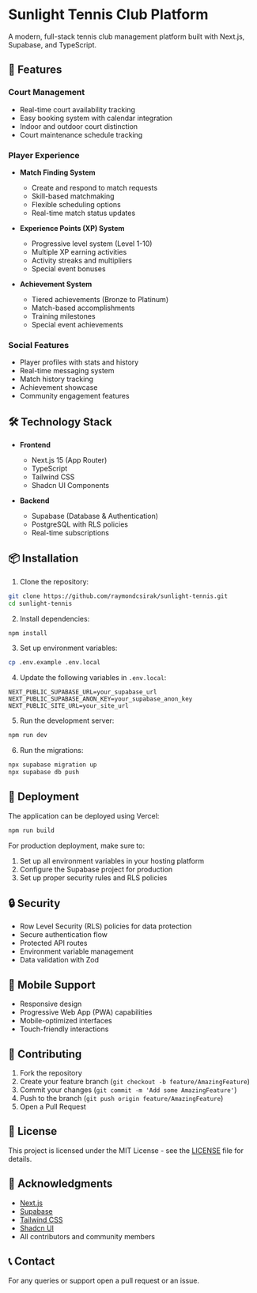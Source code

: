 # Sunlight Tennis Club Platform

A modern, full-stack tennis club management platform built with Next.js, Supabase, and TypeScript.

## 🎾 Features

### Court Management
- Real-time court availability tracking
- Easy booking system with calendar integration
- Indoor and outdoor court distinction
- Court maintenance schedule tracking

### Player Experience
- **Match Finding System**
  - Create and respond to match requests
  - Skill-based matchmaking
  - Flexible scheduling options
  - Real-time match status updates

- **Experience Points (XP) System**
  - Progressive level system (Level 1-10)
  - Multiple XP earning activities
  - Activity streaks and multipliers
  - Special event bonuses

- **Achievement System**
  - Tiered achievements (Bronze to Platinum)
  - Match-based accomplishments
  - Training milestones
  - Special event achievements

### Social Features
- Player profiles with stats and history
- Real-time messaging system
- Match history tracking
- Achievement showcase
- Community engagement features

## 🛠 Technology Stack

- **Frontend**
  - Next.js 15 (App Router)
  - TypeScript
  - Tailwind CSS
  - Shadcn UI Components

- **Backend**
  - Supabase (Database & Authentication)
  - PostgreSQL with RLS policies
  - Real-time subscriptions

## 📦 Installation

1. Clone the repository:
```bash
git clone https://github.com/raymondcsirak/sunlight-tennis.git
cd sunlight-tennis
```

2. Install dependencies:
```bash
npm install
```

3. Set up environment variables:
```bash
cp .env.example .env.local
```

4. Update the following variables in `.env.local`:
```
NEXT_PUBLIC_SUPABASE_URL=your_supabase_url
NEXT_PUBLIC_SUPABASE_ANON_KEY=your_supabase_anon_key
NEXT_PUBLIC_SITE_URL=your_site_url
```

5. Run the development server:
```bash
npm run dev
```
6. Run the migrations:
```bash
npx supabase migration up
npx supabase db push
```

## 🚀 Deployment

The application can be deployed using Vercel:

```bash
npm run build
```

For production deployment, make sure to:
1. Set up all environment variables in your hosting platform
2. Configure the Supabase project for production
3. Set up proper security rules and RLS policies

## 🔒 Security

- Row Level Security (RLS) policies for data protection
- Secure authentication flow
- Protected API routes
- Environment variable management
- Data validation with Zod

## 📱 Mobile Support

- Responsive design
- Progressive Web App (PWA) capabilities
- Mobile-optimized interfaces
- Touch-friendly interactions

## 🤝 Contributing

1. Fork the repository
2. Create your feature branch (`git checkout -b feature/AmazingFeature`)
3. Commit your changes (`git commit -m 'Add some AmazingFeature'`)
4. Push to the branch (`git push origin feature/AmazingFeature`)
5. Open a Pull Request

## 📄 License

This project is licensed under the MIT License - see the [LICENSE](LICENSE) file for details.

## 🙏 Acknowledgments

- [Next.js](https://nextjs.org/)
- [Supabase](https://supabase.io/)
- [Tailwind CSS](https://tailwindcss.com/)
- [Shadcn UI](https://ui.shadcn.com/)
- All contributors and community members

## 📞 Contact

For any queries or support open a pull request or an issue.